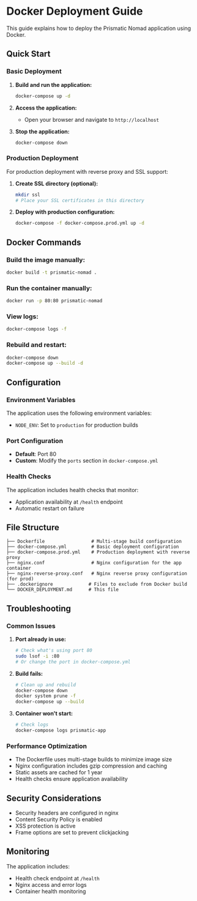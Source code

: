 # Docker Deployment Guide

This guide explains how to deploy the Prismatic Nomad application using Docker.

## Quick Start

### Basic Deployment

1. **Build and run the application:**
   ```bash
   docker-compose up -d
   ```

2. **Access the application:**
   - Open your browser and navigate to `http://localhost`

3. **Stop the application:**
   ```bash
   docker-compose down
   ```

### Production Deployment

For production deployment with reverse proxy and SSL support:

1. **Create SSL directory (optional):**
   ```bash
   mkdir ssl
   # Place your SSL certificates in this directory
   ```

2. **Deploy with production configuration:**
   ```bash
   docker-compose -f docker-compose.prod.yml up -d
   ```

## Docker Commands

### Build the image manually:
```bash
docker build -t prismatic-nomad .
```

### Run the container manually:
```bash
docker run -p 80:80 prismatic-nomad
```

### View logs:
```bash
docker-compose logs -f
```

### Rebuild and restart:
```bash
docker-compose down
docker-compose up --build -d
```

## Configuration

### Environment Variables

The application uses the following environment variables:
- `NODE_ENV`: Set to `production` for production builds

### Port Configuration

- **Default**: Port 80
- **Custom**: Modify the `ports` section in `docker-compose.yml`

### Health Checks

The application includes health checks that monitor:
- Application availability at `/health` endpoint
- Automatic restart on failure

## File Structure

```
├── Dockerfile                 # Multi-stage build configuration
├── docker-compose.yml         # Basic deployment configuration
├── docker-compose.prod.yml    # Production deployment with reverse proxy
├── nginx.conf                 # Nginx configuration for the app container
├── nginx-reverse-proxy.conf   # Nginx reverse proxy configuration (for prod)
├── .dockerignore             # Files to exclude from Docker build
└── DOCKER_DEPLOYMENT.md      # This file
```

## Troubleshooting

### Common Issues

1. **Port already in use:**
   ```bash
   # Check what's using port 80
   sudo lsof -i :80
   # Or change the port in docker-compose.yml
   ```

2. **Build fails:**
   ```bash
   # Clean up and rebuild
   docker-compose down
   docker system prune -f
   docker-compose up --build
   ```

3. **Container won't start:**
   ```bash
   # Check logs
   docker-compose logs prismatic-app
   ```

### Performance Optimization

- The Dockerfile uses multi-stage builds to minimize image size
- Nginx configuration includes gzip compression and caching
- Static assets are cached for 1 year
- Health checks ensure application availability

## Security Considerations

- Security headers are configured in nginx
- Content Security Policy is enabled
- XSS protection is active
- Frame options are set to prevent clickjacking

## Monitoring

The application includes:
- Health check endpoint at `/health`
- Nginx access and error logs
- Container health monitoring
